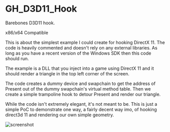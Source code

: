 # GH_D3D11_Hook
Barebones D3D11 hook.

x86/x64 Compatible

This is about the simplest example I could create for hooking DirectX 11.
The code is heavily commented and doesn't rely on any external libraries.
As long as you have a recent version of the Windows SDK then this code should run.

The example is a DLL that you inject into a game using DirectX 11 and it should render
a triangle in the top left corner of the screen.

The code creates a dummy device and swapchain to get the address of Present out of
the dummy swapchain's virtual method table. Then we create a simple trampoline hook
to detour Present and render our triangle.

While the code isn't extremely elegant, it's not meant to be.
This is just a simple PoC to demonstrate one way, a fairly decent way imo, of hooking
direct3d 11 and rendering our own simple geometry.

![screenshot](https://github.com/guided-hacking/GH_D3D11_Hook/blob/master/ss.png "FarCry5 Example")

